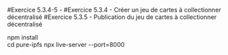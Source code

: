 #Exercice 5.3.4-5 -
#Exercice 5.3.4 - Créer un jeu de cartes à collectionner décentralisé
#Exercice 5.3.5 - Publication du jeu de cartes à collectionner décentralisé


npm install<br>
cd pure-ipfs
npx live-server --port=8000<br>



 